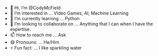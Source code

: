- 👋 Hi, I’m @CodyMcField
- 👀 I’m interested in ... Video Games, AI, Machine Learning
- 🌱 I’m currently learning ... Python
- 💞️ I’m looking to collaborate on ... Anything that I can when I have the expertise.
- 📫 How to reach me ... Ask
- 😄 Pronouns: ... He/Him
- ⚡ Fun fact: ... I like sparkling water

<!---
CodyMcField/CodyMcField is a ✨ special ✨ repository because its `README.md` (this file) appears on your GitHub profile.
You can click the Preview link to take a look at your changes.
--->
